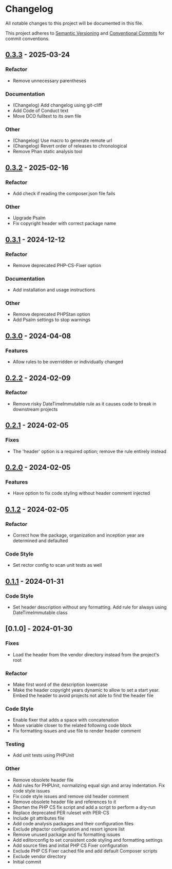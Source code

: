 # Changelog

All notable changes to this project will be documented in this file.

This project adheres to [Semantic Versioning](https://semver.org/spec/v2.0.0.html) and
[Conventional Commits](https://conventionalcommits.org) for commit conventions.

## [0.3.3] - 2025-03-24

### Refactor

- Remove unnecessary parentheses

### Documentation

- (Changelog) Add changelog using git-cliff
- Add Code of Conduct text
- Move DCO fulltext to its own file

### Other

- (Changelog) Use macro to generate remote url
- (Changelog) Revert order of releases to chronological
- Remove Phan static analysis tool

## [0.3.2] - 2025-02-16

### Refactor

- Add check if reading the composer.json file fails

### Other

- Upgrade Psalm
- Fix copyright header with correct package name

## [0.3.1] - 2024-12-12

### Refactor

- Remove deprecated PHP-CS-Fixer option

### Documentation

- Add installation and usage instructions

### Other

- Remove deprecated PHPStan option
- Add Psalm settings to stop warnings

## [0.3.0] - 2024-04-08

### Features

- Allow rules to be overridden or individually changed

## [0.2.2] - 2024-02-09

### Refactor

- Remove risky DateTimeImmutable rule as it causes code to break in downstream projects

## [0.2.1] - 2024-02-05

### Fixes

- The 'header' option is a required option; remove the rule entirely instead

## [0.2.0] - 2024-02-05

### Features

- Have option to fix code styling without header comment injected

## [0.1.2] - 2024-02-05

### Refactor

- Correct how the package, organization and inception year are determined and defaulted

### Code Style

- Set rector config to scan unit tests as well

## [0.1.1] - 2024-01-31

### Code Style

- Set header description without any formatting. Add rule for always using DateTimeImmutable class

## [0.1.0] - 2024-01-30

### Fixes

- Load the header from the vendor directory instead from the project's root

### Refactor

- Make first word of the description lowercase
- Make the header copyright years dynamic to allow to set a start year. Embed the header to avoid projects not able to find the header file

### Code Style

- Enable fixer that adds a space with concatenation
- Move variable closer to the related following code block
- Fix formatting issues and use file to render header comment

### Testing

- Add unit tests using PHPUnit

### Other

- Remove obsolete header file
- Add rules for PHPUnit, normalizing equal sign and array indentation. Fix code style issues
- Fix code style issues and remove old header comment
- Remove obsolete header file and references to it
- Shorten the PHP CS fix script and add a script to perform a dry-run
- Replace deprecated PER ruleset with PER-CS
- Include git attributes file
- Add code analysis packages and their configuration files
- Exclude phpactor configuration and resort ignore list
- Remove unused package and fix formatting issues
- Add editorconfig to set consistent code styling and formatting settings
- Add source files and initial PHP CS Fixer configuration
- Exclude PHP CS Fixer cached file and add default Composer scripts
- Exclude vendor directory
- Initial commit

[0.3.3]: https://github.com/azuyalabs/php-cs-fixer-config/compare/0.3.2..0.3.3
[0.3.2]: https://github.com/azuyalabs/php-cs-fixer-config/compare/0.3.1..0.3.2
[0.3.1]: https://github.com/azuyalabs/php-cs-fixer-config/compare/0.3.0..0.3.1
[0.3.0]: https://github.com/azuyalabs/php-cs-fixer-config/compare/0.2.2..0.3.0
[0.2.2]: https://github.com/azuyalabs/php-cs-fixer-config/compare/0.2.1..0.2.2
[0.2.1]: https://github.com/azuyalabs/php-cs-fixer-config/compare/0.2.0..0.2.1
[0.2.0]: https://github.com/azuyalabs/php-cs-fixer-config/compare/0.1.2..0.2.0
[0.1.2]: https://github.com/azuyalabs/php-cs-fixer-config/compare/0.1.1..0.1.2
[0.1.1]: https://github.com/azuyalabs/php-cs-fixer-config/compare/0.1.0..0.1.1

